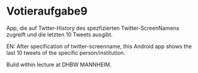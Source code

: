 # Votieraufgabe9

App, die auf Twtter-History des spezfizierten Twitter-ScreenNamens zugreift und die letzten 10 Tweets ausgibt.

EN: After specification of twitter-screenname, this Android app shows the last 10 tweets of the specific person/institution.

Build within lecture at DHBW MANNHEIM.
